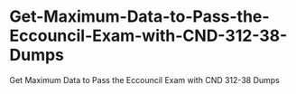 # Get-Maximum-Data-to-Pass-the-Eccouncil-Exam-with-CND-312-38-Dumps
Get Maximum Data to Pass the Eccouncil Exam with CND 312-38 Dumps

